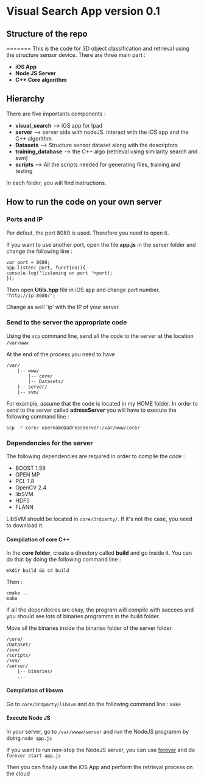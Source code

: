 # Visual Search App version 0.1

## Structure of the repo
=======
This is the code for 3D object classification and retrieval using the structure sensor device.
There are three main part :  

* **iOS App** 
* **Node JS Server**
* **C++ Core algorithm**

## Hierarchy 

There are five importants components :

* **visual_search** —> iOS app for Ipad
* **server** —> server side with nodeJS. Interact with the iOS app and the C++ algorithm
* **Datasets** —> Structure sensor dataset along with the descriptors 
* **training_database** —> the C++ algo (retrieval using similarity search and svm)
* **scripts** —> All the scripts needed for generating files, training and testing

In each folder, you will find instructions.

## How to run the code on your own server 

### Ports and IP

Per defaut, the port 8080 is used. Therefore you need to open it.

If you want to use another port, open the file **app.js** in the server folder and change the following line :

	var port = 8080; 
	app.listen( port, function(){ 
  	console.log('listening on port '+port); 
	});

Then open **Utils.hpp** file in iOS app and change port number.
`"http://ip:8080/";`

Change as well 'ip' with the IP of your server.

### Send to the server the appropriate code

Using the `scp` command line, send all the code to the server at the location `/var/www`.

At the end of the process you need to have

```shell
/var/
    |-- www/
    	|-- core/
		|-- Datasets/
    |-- server/
    |-- svm/
```
	
For example, assume that the code is located in my HOME folder. In order to send to the server called **adressServer** you will have to execute the following command line  :

`scp -r core/ username@adressServer:/var/www/core/
`

### Dependencies for the server 

The following dependencies are required in order to compile the code :


* BOOST 1.59
* OPEN MP
* PCL 1.8
* OpenCV 2.4
* libSVM 
* HDF5 
* FLANN

LibSVM should be located in `core/3rdparty/`. If it's not the case, you need to download it.

#### Compilation of core C++
In the **core folder**, create a directory called **build** and go inside it.
You can do that by doing the following command line :

`mkdir build && cd build`

Then :

	cmake ..
	make
	
If all the dependecies are okay, the program will compile with succees and you should see lots of binaries programms in the build folder.

Move all the binaries inside the binaries folder of the server folder.

```shell
/core/
/Dataset/
/svm/
/scripts/
/svm/
/server/
    |-- binaries/
    ...
```

#### Compilation of libsvm

Go to `core/3rdparty/libsvm` and do the following command line : `make`

#### Execute Node JS 

In your server, go to `/var/wwww/server` and run the NodeJS programm by doing `node app.js`

If you want to run non-stop the NodeJS server, you can use 
[forever](https://github.com/foreverjs/forever) and do `forever start app.js `

Then you can finally use the iOS App and perform the retrieval process on the cloud


